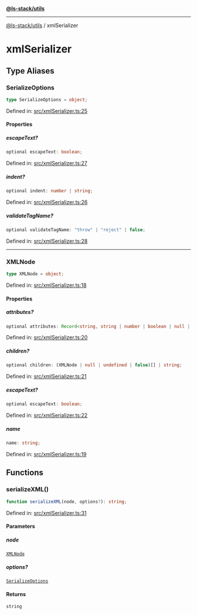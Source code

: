 [**@ls-stack/utils**](README.md)

***

[@ls-stack/utils](modules.md) / xmlSerializer

# xmlSerializer

## Type Aliases

### SerializeOptions

```ts
type SerializeOptions = object;
```

Defined in: [src/xmlSerializer.ts:25](https://github.com/lucasols/utils/blob/main/src/xmlSerializer.ts#L25)

#### Properties

##### escapeText?

```ts
optional escapeText: boolean;
```

Defined in: [src/xmlSerializer.ts:27](https://github.com/lucasols/utils/blob/main/src/xmlSerializer.ts#L27)

##### indent?

```ts
optional indent: number | string;
```

Defined in: [src/xmlSerializer.ts:26](https://github.com/lucasols/utils/blob/main/src/xmlSerializer.ts#L26)

##### validateTagName?

```ts
optional validateTagName: "throw" | "reject" | false;
```

Defined in: [src/xmlSerializer.ts:28](https://github.com/lucasols/utils/blob/main/src/xmlSerializer.ts#L28)

***

### XMLNode

```ts
type XMLNode = object;
```

Defined in: [src/xmlSerializer.ts:18](https://github.com/lucasols/utils/blob/main/src/xmlSerializer.ts#L18)

#### Properties

##### attributes?

```ts
optional attributes: Record<string, string | number | boolean | null | undefined>;
```

Defined in: [src/xmlSerializer.ts:20](https://github.com/lucasols/utils/blob/main/src/xmlSerializer.ts#L20)

##### children?

```ts
optional children: (XMLNode | null | undefined | false)[] | string;
```

Defined in: [src/xmlSerializer.ts:21](https://github.com/lucasols/utils/blob/main/src/xmlSerializer.ts#L21)

##### escapeText?

```ts
optional escapeText: boolean;
```

Defined in: [src/xmlSerializer.ts:22](https://github.com/lucasols/utils/blob/main/src/xmlSerializer.ts#L22)

##### name

```ts
name: string;
```

Defined in: [src/xmlSerializer.ts:19](https://github.com/lucasols/utils/blob/main/src/xmlSerializer.ts#L19)

## Functions

### serializeXML()

```ts
function serializeXML(node, options?): string;
```

Defined in: [src/xmlSerializer.ts:31](https://github.com/lucasols/utils/blob/main/src/xmlSerializer.ts#L31)

#### Parameters

##### node

[`XMLNode`](#xmlnode)

##### options?

[`SerializeOptions`](#serializeoptions)

#### Returns

`string`
